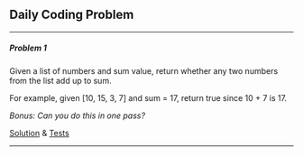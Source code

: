 ## Daily Coding Problem

---

##### Problem 1

Given a list of numbers and sum value, return whether any two numbers from the list add up to sum.

For example, given [10, 15, 3, 7] and sum = 17, return true since 10 + 7 is 17.

_Bonus: Can you do this in one pass?_
 
[Solution](src/main/java/io/codingproblem/Problem1.java) & [Tests](src/test/java/io/codingproblem/Problem1Test.java)

---

